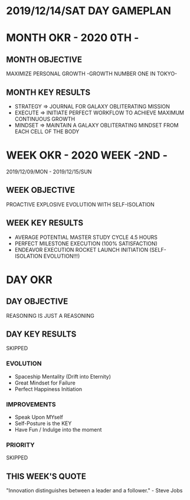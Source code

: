 # 2019/12/14/SAT DAY GAMEPLAN

# MONTH OKR - 2020 0TH -

## MONTH OBJECTIVE

MAXIMIZE PERSONAL GROWTH -GROWTH NUMBER ONE IN TOKYO-

## MONTH KEY RESULTS

- STRATEGY => JOURNAL FOR GALAXY OBLITERATING MISSION
- EXECUTE => INITIATE PERFECT WORKFLOW TO ACHIEVE MAXIMUM CONTINUOUS GROWTH
- MINDSET => MAINTAIN A GALAXY OBLITERATING MINDSET FROM EACH CELL OF THE BODY

# WEEK OKR - 2020 WEEK -2ND -

2019/12/09/MON - 2019/12/15/SUN

## WEEK OBJECTIVE

PROACTIVE EXPLOSIVE EVOLUTION WITH SELF-ISOLATION

## WEEK KEY RESULTS

- AVERAGE POTENTIAL MASTER STUDY CYCLE 4.5 HOURS
- PERFECT MILESTONE EXECUTION (100% SATISFACTION)
- ENDEAVOR EXECUTION ROCKET LAUNCH INITIATION (SELF-ISOLATION EVOLUTION!!!)

# DAY OKR

## DAY OBJECTIVE

REASONING IS JUST A REASONING

## DAY KEY RESULTS

SKIPPED

### EVOLUTION

- Spaceship Mentality (Drift into Eternity)
- Great Mindset for Failure
- Perfect Happiness Initiation

### IMPROVEMENTS

- Speak Upon MYself
- Self-Posture is the KEY
- Have Fun / Indulge into the moment

### PRIORITY

SKIPPED

## THIS WEEK'S QUOTE

"Innovation distinguishes between a leader and a follower." - Steve Jobs
